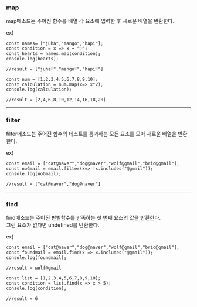 ### map

map메소드는 주어진 함수를 배열 각 요소에 입력한 후 새로운 배열을 반환한다.


ex)
```
const names= ["juha","mango","hapi"];
const condition = x => x + "♡";
const hearts = names.map(condition);
console.log(hearts);

//result = ["juha♡","mango♡","hapi♡"]
```
```
const num = [1,2,3,4,5,6,7,8,9,10];
const calculation = num.map(x=> x*2);
console.log(calculation);

//result = [2,4,6,8,10,12,14,16,18,20]
```
-------------------------------------------------------
### filter

filter메소드는 주어진 함수의 테스트를 통과하는 모든 요소를 모아 새로운 배열을 반환한다.

ex)
```
const email = ["cat@naver","dog@naver","wolf@gmail","brid@gmail"];
const noGmail = email.filter(x=> !x.includes("@gmail"));
console.log(noGmail);

//result = ["cat@naver","dog@naver"]
```
-------------------------------------------------------
### find

find메소드는 주어진 판별함수를 만족하는 첫 번째 요소의 값을 반환한다.<br>
그런 요소가 없다면 undefined를 반환한다.


ex)
```
const email = ["cat@naver","dog@naver","wolf@gmail","brid@gmail"];
const foundmail = email.find(x => x.includes("@gmail"));
console.log(foundmail);

//result = wolf@gmail

const list = [1,2,3,4,5,6,7,8,9,10];
const condition = list.find(x => x > 5);
console.log(condition);

//result = 6
```
